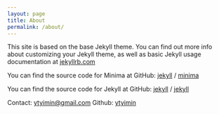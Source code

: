```yaml
---
layout: page
title: About
permalink: /about/
---
```


This site is based on the base Jekyll theme. You can find out more info about customizing your Jekyll theme, as well as basic Jekyll usage documentation at [jekyllrb.com](https://jekyllrb.com/)

You can find the source code for Minima at GitHub:
[jekyll][jekyll-organization] /
[minima](https://github.com/jekyll/minima)

You can find the source code for Jekyll at GitHub:
[jekyll][jekyll-organization] /
[jekyll](https://github.com/jekyll/jekyll)

Contact: [ytyimin@gmail.com](mailto:ytyimin@gmail.com)
Github: [ytyimin](https://ytyimin.github.com/sweet-pumpkin)


[jekyll-organization]: https://github.com/jekyll
